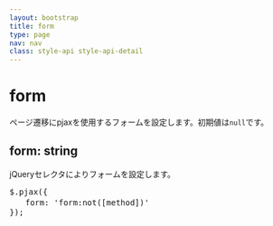 ```yaml
---
layout: bootstrap
title: form
type: page
nav: nav
class: style-api style-api-detail
---
```


# form
ページ遷移にpjaxを使用するフォームを設定します。初期値は`null`です。

## form: string
jQueryセレクタによりフォームを設定します。

<pre class="sh brush: js;">
$.pjax({
　　form: 'form:not([method])'
});
</pre>
